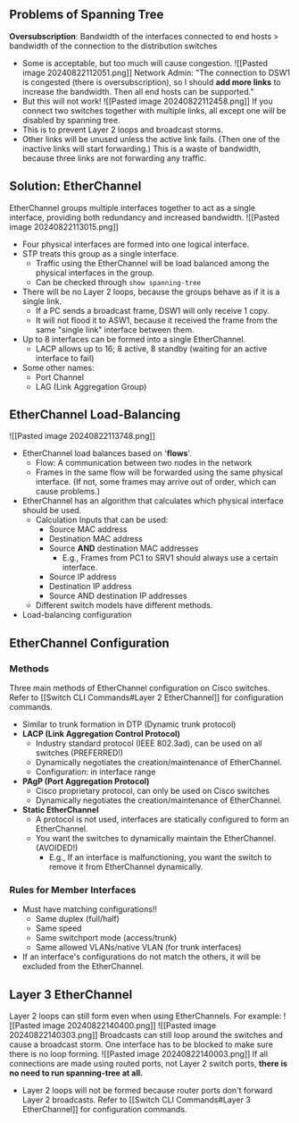 ## Problems of Spanning Tree
**Oversubscription**: Bandwidth of the interfaces connected to end hosts > bandwidth of the connection to the distribution switches
- Some is acceptable, but too much will cause congestion.
![[Pasted image 20240822112051.png]]
Network Admin: "The connection to DSW1 is congested (there is oversubscription), so I should **add more links** to increase the bandwidth. Then all end hosts can be supported."
- But this will not work!
![[Pasted image 20240822112458.png]]
If you connect two switches together with multiple links, all except one will be disabled by spanning tree.
- This is to prevent Layer 2 loops and broadcast storms.
- Other links will be unused unless the active link fails. (Then one of the inactive links will start forwarding.)
This is a waste of bandwidth, because three links are not forwarding any traffic.
## Solution: EtherChannel
EtherChannel groups multiple interfaces together to act as a single interface, providing both redundancy and increased bandwidth. ![[Pasted image 20240822113015.png]]
- Four physical interfaces are formed into one logical interface.
- STP treats this group as a single interface.
	- Traffic using the EtherChannel will be load balanced among the physical interfaces in the group.
	- Can be checked through `show spanning-tree`
- There will be no Layer 2 loops, because the groups behave as if it is a single link.
	- If a PC sends a broadcast frame, DSW1 will only receive 1 copy.
	- It will not flood it to ASW1, because it received the frame from the same "single link" interface between them. 
- Up to 8 interfaces can be formed into a single EtherChannel.
	- LACP allows up to 16; 8 active, 8 standby (waiting for an active interface to fail)
- Some other names:
	- Port Channel
	- LAG (Link Aggregation Group)
## EtherChannel Load-Balancing
![[Pasted image 20240822113748.png]]
- EtherChannel load balances based on '**flows**'.
	- Flow: A communication between two nodes in the network
	- Frames in the same flow will be forwarded using the same physical interface. (If not, some frames may arrive out of order, which can cause problems.)
- EtherChannel has an algorithm that calculates which physical interface should be used.
	- Calculation Inputs that can be used:
		- Source MAC address
		- Destination MAC address
		- Source **AND** destination MAC addresses
			- E.g., Frames from PC1 to SRV1 should always use a certain interface.
		- Source IP address
		- Destination IP address
		- Source AND destination IP addresses
	- Different switch models have different methods.
- Load-balancing configuration
## EtherChannel Configuration 
### Methods
Three main methods of EtherChannel configuration on Cisco switches. Refer to [[Switch CLI Commands#Layer 2 EtherChannel]] for configuration commands.
- Similar to trunk formation in DTP (Dynamic trunk protocol)
- **LACP (Link Aggregation Control Protocol)** 
	- Industry standard protocol (IEEE 802.3ad), can be used on all switches (PREFERRED!)
	- Dynamically negotiates the creation/maintenance of EtherChannel.
	- Configuration: in interface range
- **PAgP (Port Aggregation Protocol)**
	- Cisco proprietary protocol, can only be used on Cisco switches
	- Dynamically negotiates the creation/maintenance of EtherChannel.
- **Static EtherChannel**
	- A protocol is not used, interfaces are statically configured to form an EtherChannel.
	- You want the switches to dynamically maintain the EtherChannel. (AVOIDED!)
		- E.g., If an interface is malfunctioning, you want the switch to remove it from EtherChannel dynamically.
### Rules for Member Interfaces
- Must have matching configurations!!
	- Same duplex (full/half)
	- Same speed
	- Same switchport mode (access/trunk)
	- Same allowed VLANs/native VLAN (for trunk interfaces)
- If an interface's configurations do not match the others, it will be excluded from the EtherChannel.

## Layer 3 EtherChannel
Layer 2 loops can still form even when using EtherChannels. For example:
![[Pasted image 20240822140400.png]] ![[Pasted image 20240822140303.png]]
Broadcasts can still loop around the switches and cause a broadcast storm. One interface has to be blocked to make sure there is no loop forming.
![[Pasted image 20240822140003.png]]
If all connections are made using routed ports, not Layer 2 switch ports, **there is no need to run spanning-tree at all.**
- Layer 2 loops will not be formed because router ports don't forward Layer 2 broadcasts.
Refer to [[Switch CLI Commands#Layer 3 EtherChannel]] for configuration commands.